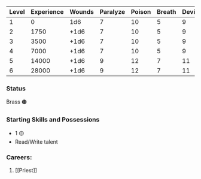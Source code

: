 | Level | Experience | Wounds | Paralyze | Poison | Breath | Device | Magic |
| ----- | ---------- | ------ | -------- | ------ | ------ | ------ | ----- |
| 1     | 0          | 1d6    | 7        | 10     | 5      | 9      | 7     |
| 2     | 1750       | +1d6   | 7        | 10     | 5      | 9      | 7     |
| 3     | 3500       | +1d6   | 7        | 10     | 5      | 9      | 7     |
| 4     | 7000       | +1d6   | 7        | 10     | 5      | 9      | 7     |
| 5     | 14000      | +1d6   | 9        | 12     | 7      | 11     | 9     |
| 6     | 28000      | +1d6   | 9        | 12     | 7      | 11     | 9     |
### Status
Brass 🟤
### Starting Skills and Possessions
- 1 🟡
- Read/Write talent
### Careers:
1. [[Priest]]
